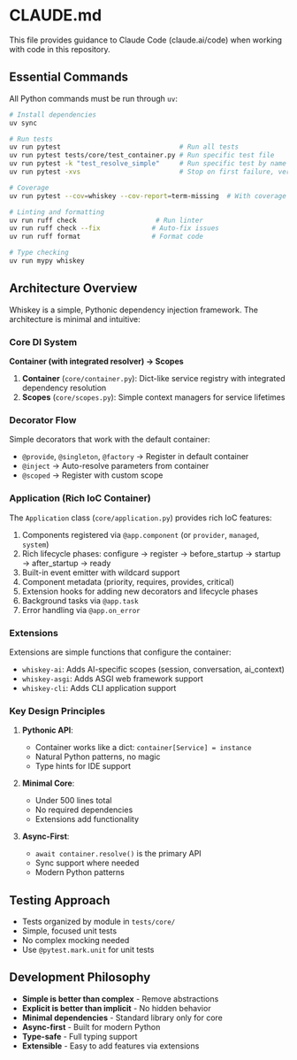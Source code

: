 # CLAUDE.md

This file provides guidance to Claude Code (claude.ai/code) when working with code in this repository.

## Essential Commands

All Python commands must be run through `uv`:

```bash
# Install dependencies
uv sync

# Run tests
uv run pytest                              # Run all tests
uv run pytest tests/core/test_container.py # Run specific test file
uv run pytest -k "test_resolve_simple"     # Run specific test by name
uv run pytest -xvs                         # Stop on first failure, verbose

# Coverage
uv run pytest --cov=whiskey --cov-report=term-missing  # With coverage report

# Linting and formatting
uv run ruff check                    # Run linter
uv run ruff check --fix             # Auto-fix issues
uv run ruff format                  # Format code

# Type checking
uv run mypy whiskey
```

## Architecture Overview

Whiskey is a simple, Pythonic dependency injection framework. The architecture is minimal and intuitive:

### Core DI System

**Container (with integrated resolver) → Scopes**

1. **Container** (`core/container.py`): Dict-like service registry with integrated dependency resolution
2. **Scopes** (`core/scopes.py`): Simple context managers for service lifetimes

### Decorator Flow

Simple decorators that work with the default container:
- `@provide`, `@singleton`, `@factory` → Register in default container
- `@inject` → Auto-resolve parameters from container
- `@scoped` → Register with custom scope

### Application (Rich IoC Container)

The `Application` class (`core/application.py`) provides rich IoC features:
1. Components registered via `@app.component` (or `provider`, `managed`, `system`)
2. Rich lifecycle phases: configure → register → before_startup → startup → after_startup → ready
3. Built-in event emitter with wildcard support
4. Component metadata (priority, requires, provides, critical)
5. Extension hooks for adding new decorators and lifecycle phases
6. Background tasks via `@app.task`
7. Error handling via `@app.on_error`

### Extensions

Extensions are simple functions that configure the container:
- `whiskey-ai`: Adds AI-specific scopes (session, conversation, ai_context)
- `whiskey-asgi`: Adds ASGI web framework support
- `whiskey-cli`: Adds CLI application support

### Key Design Principles

1. **Pythonic API**: 
   - Container works like a dict: `container[Service] = instance`
   - Natural Python patterns, no magic
   - Type hints for IDE support

2. **Minimal Core**:
   - Under 500 lines total
   - No required dependencies
   - Extensions add functionality

3. **Async-First**:
   - `await container.resolve()` is the primary API
   - Sync support where needed
   - Modern Python patterns

## Testing Approach

- Tests organized by module in `tests/core/`
- Simple, focused unit tests
- No complex mocking needed
- Use `@pytest.mark.unit` for unit tests

## Development Philosophy

- **Simple is better than complex** - Remove abstractions
- **Explicit is better than implicit** - No hidden behavior
- **Minimal dependencies** - Standard library only for core
- **Async-first** - Built for modern Python
- **Type-safe** - Full typing support
- **Extensible** - Easy to add features via extensions